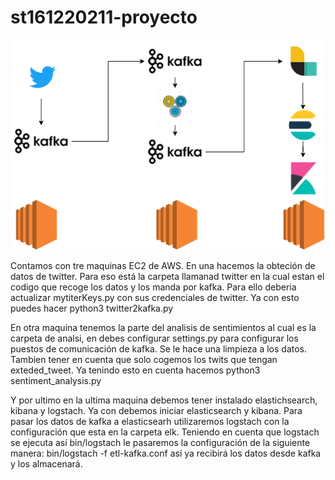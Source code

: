 # st161220211-proyecto
![](image/diagrama.png)

Contamos con tre maquinas EC2 de AWS.
En una hacemos la obteción de datos de twitter. Para eso está la carpeta llamanad twitter en la cual estan el codigo que recoge los datos y los manda por kafka. Para ello deberia actualizar mytiterKeys.py con sus credenciales de twitter. Ya con esto puedes hacer python3 twitter2kafka.py

En otra maquina tenemos la parte del analisis de sentimientos al cual es la carpeta de analsi, en debes configurar settings.py para configurar los puestos de comunicación de kafka. Se le hace una limpieza a los datos. Tambien tener en cuenta que solo cogemos los twits que tengan exteded_tweet. Ya tenindo esto en cuenta hacemos python3 sentiment_analysis.py

Y por ultimo en la ultima maquina debemos tener instalado elastichsearch, kibana y logstach. Ya con debemos iniciar elasticsearch y kibana. Para pasar los datos de kafka a elasticsearh utilizaremos logstach con la configuración que esta en la carpeta elk. Teniendo en cuenta que logstach se ejecuta así bin/logstach le pasaremos la configuración de la siguiente manera:  bin/logstach -f etl-kafka.conf así ya recibirá los datos desde kafka y los almacenará.
